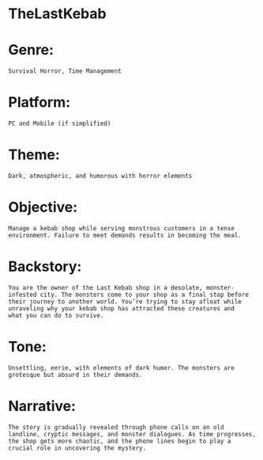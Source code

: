 # TheLastKebab


# Genre: 
    Survival Horror, Time Management
# Platform: 
    PC and Mobile (if simplified)
# Theme: 
    Dark, atmospheric, and humorous with horror elements
# Objective: 
    Manage a kebab shop while serving monstrous customers in a tense environment. Failure to meet demands results in becoming the meal.


# Backstory: 
    You are the owner of the Last Kebab shop in a desolate, monster-infested city. The monsters come to your shop as a final stop before       their journey to another world. You’re trying to stay afloat while unraveling why your kebab shop has attracted these creatures and        what you can do to survive.
# Tone: 
    Unsettling, eerie, with elements of dark humor. The monsters are grotesque but absurd in their demands.
# Narrative: 
    The story is gradually revealed through phone calls on an old landline, cryptic messages, and monster dialogues. As time progresses,       the shop gets more chaotic, and the phone lines begin to play a crucial role in uncovering the mystery.
